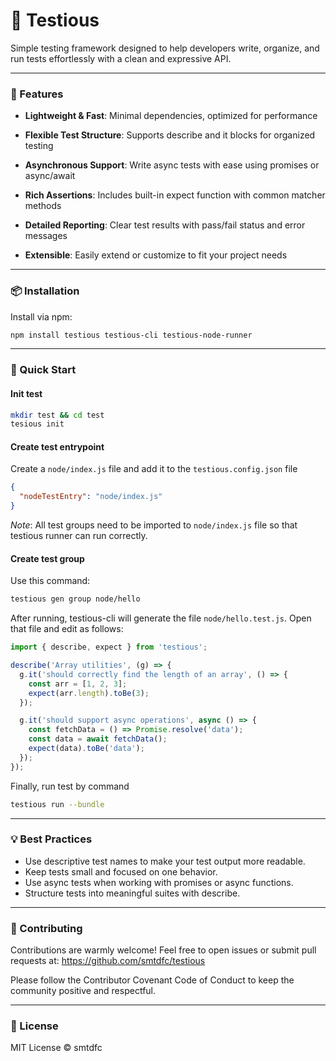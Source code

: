 # 🧪 Testious

Simple testing framework designed to help developers write, organize, and run tests effortlessly with a clean and expressive API.

---

### 🌟 Features

- **Lightweight & Fast**: Minimal dependencies, optimized for performance

- **Flexible Test Structure**: Supports describe and it blocks for organized testing

- **Asynchronous Support**: Write async tests with ease using promises or async/await

- **Rich Assertions**: Includes built-in expect function with common matcher methods

- **Detailed Reporting**: Clear test results with pass/fail status and error messages

- **Extensible**: Easily extend or customize to fit your project needs

---

### 📦 Installation

Install via npm:

```bash
npm install testious testious-cli testious-node-runner
```

---

### 🚀 Quick Start

#### Init test

```bash
mkdir test && cd test
tesious init
```

#### Create test entrypoint

Create a `node/index.js` file and add it to the `testious.config.json` file

```json
{
  "nodeTestEntry": "node/index.js"
}
```

_Note_: All test groups need to be imported to `node/index.js` file so that testious runner can run correctly.

#### Create test group

Use this command:

```bash
testious gen group node/hello
```

After running, testious-cli will generate the file `node/hello.test.js`. Open that file and edit as follows:

```javascript
import { describe, expect } from 'testious';

describe('Array utilities', (g) => {
  g.it('should correctly find the length of an array', () => {
    const arr = [1, 2, 3];
    expect(arr.length).toBe(3);
  });

  g.it('should support async operations', async () => {
    const fetchData = () => Promise.resolve('data');
    const data = await fetchData();
    expect(data).toBe('data');
  });
});
```

Finally, run test by command

```bash
testious run --bundle
```

---

### 💡 Best Practices

- Use descriptive test names to make your test output more readable.
- Keep tests small and focused on one behavior.
- Use async tests when working with promises or async functions.
- Structure tests into meaningful suites with describe.

---

### 🤝 Contributing

Contributions are warmly welcome! Feel free to open issues or submit pull requests at:
https://github.com/smtdfc/testious

Please follow the Contributor Covenant Code of Conduct to keep the community positive and respectful.

---

### 📄 License

MIT License © smtdfc
